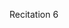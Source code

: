 
<div class="recitation">
<div class="column_date">
<p markdown="block">
Recitation  6<br>

</p>
</div>

<div class="column_recitation">
<p markdown="block">



</p>
</div>

</div>

